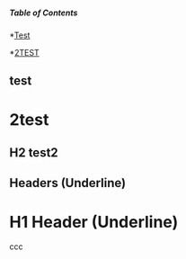 ##### Table of Contents

*[Test](#test)

*[2TEST](#2test)

<a name="headers"/>

## test

# 2test

## H2 test2

## Headers (Underline)

H1 Header (Underline)
=============
ccc
